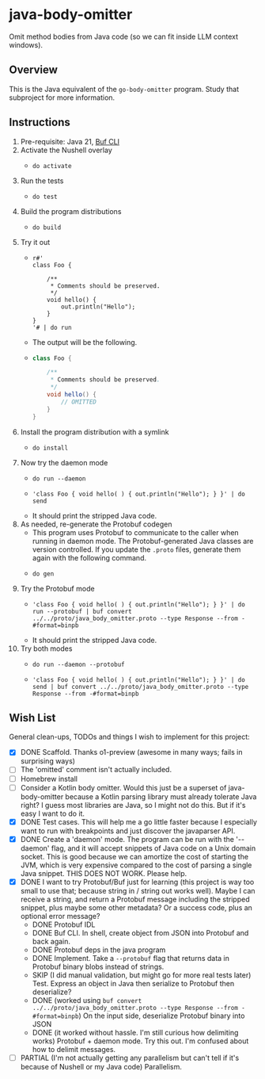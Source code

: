 # java-body-omitter

Omit method bodies from Java code (so we can fit inside LLM context windows).


## Overview

This is the Java equivalent of the `go-body-omitter` program. Study that subproject for more information. 


## Instructions

1. Pre-requisite: Java 21, [Buf CLI](https://buf.build/product/cli) 
2. Activate the Nushell overlay
    * ```nushell
      do activate
      ```
3. Run the tests
    * ```nushell
      do test
      ```
4. Build the program distributions
    * ```nushell
      do build
      ```
5. Try it out
    * ```nushell
      r#'
      class Foo {
      
          /**
           * Comments should be preserved.
           */
          void hello() {
              out.println("Hello");
          }
      }
      '# | do run
      ```
    * The output will be the following.
    * ```java
      class Foo {
      
          /**
           * Comments should be preserved.
           */
          void hello() {
              // OMITTED
          }
      }
      ```
6. Install the program distribution with a symlink
    * ```nushell
      do install
      ```
7. Now try the daemon mode
    * ```nushell
      do run --daemon
      ```
    * ```nushell
      'class Foo { void hello( ) { out.println("Hello"); } }' | do send
      ```
    * It should print the stripped Java code.
8. As needed, re-generate the Protobuf codegen
    * This program uses Protobuf to communicate to the caller when running in daemon mode. The Protobuf-generated Java
      classes are version controlled. If you update the `.proto` files, generate them again with the following command.
    * ```nushell
      do gen
      ```
9. Try the Protobuf mode
    * ```nushell
      'class Foo { void hello( ) { out.println("Hello"); } }' | do run --protobuf | buf convert ../../proto/java_body_omitter.proto --type Response --from -#format=binpb
      ```
    * It should print the stripped Java code.
10. Try both modes
    * ```nushell
      do run --daemon --protobuf
      ```
    * ```nushell
      'class Foo { void hello( ) { out.println("Hello"); } }' | do send | buf convert ../../proto/java_body_omitter.proto --type Response --from -#format=binpb
      ```


## Wish List

General clean-ups, TODOs and things I wish to implement for this project:

* [x] DONE Scaffold. Thanks o1-preview (awesome in many ways; fails in surprising ways)
* [ ] The 'omitted' comment isn't actually included.
* [ ] Homebrew install
* [ ] Consider a Kotlin body omitter. Would this just be a superset of java-body-omitter because a Kotlin parsing
  library must already tolerate Java right? I guess most libraries are Java, so I might not do this. But if it's easy I
  want to do it.
* [x] DONE Test cases. This will help me a go little faster because I especially want to run with breakpoints and just
  discover the javaparser API. 
* [x] DONE Create a 'daemon' mode. The program can be run with the '--daemon' flag, and it will accept snippets
  of Java code on a Unix domain socket. This is good because we can amortize the cost of starting the JVM, which is very
  expensive compared to the cost of parsing a single Java snippet. THIS DOES NOT WORK. Please help.
* [x] DONE I want to try Protobuf/Buf just for learning (this project is way too small to use that; because string in / string
  out works well). Maybe I can receive a string, and return a Protobuf message including the stripped snippet, plus
  maybe some other metadata? Or a success code, plus an optional error message?
   * DONE Protobuf IDL
   * DONE Buf CLI. In shell, create object from JSON into Protobuf and back again.
   * DONE Protobuf deps in the java program
   * DONE Implement. Take a `--protobuf` flag that returns data in Protobuf binary blobs instead of strings.
   * SKIP (I did manual validation, but might go for more real tests later) Test. Express an object in Java then serialize to Protobuf then deserialize?
   * DONE (worked using `buf convert ../../proto/java_body_omitter.proto --type Response --from -#format=binpb`) On the input side, deserialize Protobuf binary into JSON
   * DONE (it worked without hassle. I'm still curious how delimiting works) Protobuf + daemon mode. Try this out. I'm confused about how to delimit messages.
* [ ] PARTIAL (I'm not actually getting any parallelism but can't tell if it's because of Nushell or my Java code) Parallelism. 
